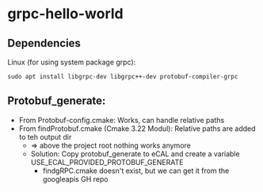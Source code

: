 # grpc-hello-world

## Dependencies

Linux (for using system package grpc):
```
sudo apt install libgrpc-dev libgrpc++-dev protobuf-compiler-grpc
```

## Protobuf_generate:
- From Protobuf-config.cmake: Works, can handle relative paths
- From findProtobuf.cmake (Cmake 3.22 Modul): Relative paths are added to teh output dir
  - => above the project root nothing works anymore
  - Solution: Copy protobuf_generate to eCAL and create a variable USE_ECAL_PROVIDED_PROTOBUF_GENERATE
	- findgRPC.cmake doesn't exist, but we can get it from the googleapis GH repo
